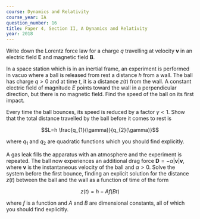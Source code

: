 ```yaml
---
course: Dynamics and Relativity
course_year: IA
question_number: 16
title: Paper 4, Section II, A Dynamics and Relativity
year: 2018
---
```




Write down the Lorentz force law for a charge $q$ travelling at velocity $\mathbf{v}$ in an electric field $\mathbf{E}$ and magnetic field $\mathbf{B}$.

In a space station which is in an inertial frame, an experiment is performed in vacuo where a ball is released from rest a distance $h$ from a wall. The ball has charge $q>0$ and at time $t$, it is a distance $z(t)$ from the wall. A constant electric field of magnitude $E$ points toward the wall in a perpendicular direction, but there is no magnetic field. Find the speed of the ball on its first impact.

Every time the ball bounces, its speed is reduced by a factor $\gamma<1$. Show that the total distance travelled by the ball before it comes to rest is

$$L=h \frac{q_{1}(\gamma)}{q_{2}(\gamma)}$$

where $q_{1}$ and $q_{2}$ are quadratic functions which you should find explicitly.

A gas leak fills the apparatus with an atmosphere and the experiment is repeated. The ball now experiences an additional drag force $\mathbf{D}=-\alpha|\mathbf{v}| \mathbf{v}$, where $\mathbf{v}$ is the instantaneous velocity of the ball and $\alpha>0$. Solve the system before the first bounce, finding an explicit solution for the distance $z(t)$ between the ball and the wall as a function of time of the form

$$z(t)=h-A f(B t)$$

where $f$ is a function and $A$ and $B$ are dimensional constants, all of which you should find explicitly.